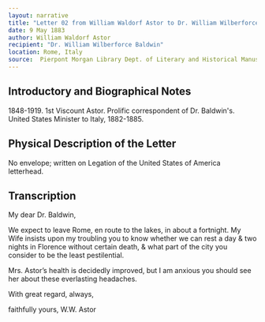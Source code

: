 ```yaml
---
layout: narrative
title: "Letter 02 from William Waldorf Astor to Dr. William Wilberforce Baldwin"
date: 9 May 1883
author: William Waldorf Astor
recipient: "Dr. William Wilberforce Baldwin"
location: Rome, Italy
source:  Pierpont Morgan Library Dept. of Literary and Historical Manuscripts, MA 3564
---
```


## Introductory and Biographical Notes

1848-1919. 1st Viscount Astor. Prolific correspondent of Dr. Baldwin's. United States Minister to Italy, 1882-1885. 

## Physical Description of the Letter

No envelope; written on Legation of the United States of America letterhead. 

## Transcription

My dear Dr. Baldwin, 

We expect to leave Rome, en route to the lakes, in about a fortnight. My Wife insists upon my troubling you to know whether we can rest a day & two nights in Florence without certain death, & what part of the city you consider to be the least pestilential.
    
Mrs. Astor’s health is decidedly improved, but I am anxious you should see her about these everlasting headaches.

With great regard, always,

faithfully yours,  W.W. Astor
